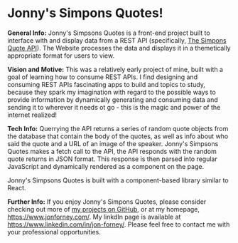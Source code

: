# Jonny's Simpons Quotes!

**General Info:** Jonny's Simpsons Quotes is a front-end project built to interface with and display data from a REST API (specifically, <a href="https://thesimpsonsquoteapi.glitch.me/">The Simpons Quote API</a>).  The Website processes the data and displays it in a themetically appropriate format for users to view.

**Vision and Motive:** This was a relatively early project of mine, built with a goal of learning how to consume REST APIs.  I find designing and consuming REST APIs fascinating apps to build and topics to study, because they spark my imagination with regard to the possible ways to provide information by dynamically generating and consuming data and sending it to wherever it needs ot go - this is the magic and power of the internet realized! 

**Tech Info:** Querrying the API returns a series of random quote objects from the database that contain the body of the quotes, as well as info about who said the quote and a URL of an image of the speaker.  Jonny's Simpsons Quotes makes a fetch call to the API, the API responds with the random quote returns in JSON format.  This response is then parsed into regular JavaScript and dynamically rendered as a component on the page.

Jonny's Simpsons Quotes is built with a component-based library similar to React.

**Further Info:**  If you enjoy Jonny's Simpons Quotes, please consider checking out more of <a href="https://github.com/MustardJoe">my projects on GitHub</a>, or at my homepage, <a href="https://wwww.jonforney.com">https://www.jonforney.com/</a>.  My linkdIn page is available at <a href="https://www.linkedin.com/in/jon-forney/">https://www.linkedin.com/in/jon-forney/</a>.  Please feel free to contact me with your professional opportunities.